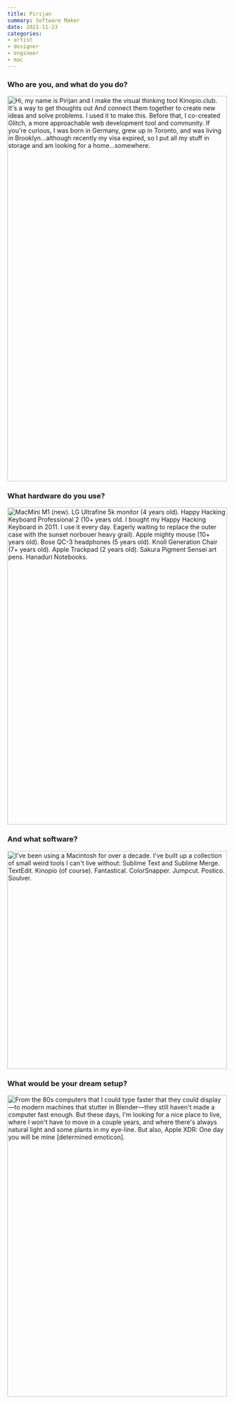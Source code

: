 ```yaml
---
title: Pirijan
summary: Software Maker
date: 2021-11-23
categories:
- artist
- designer
- engineer
- mac
---
```


### Who are you, and what do you do?

<img src="/images/interviews/pirijan/1.jpg" width="500" height="875" alt="Hi, my name is Pirijan and I make the visual thinking tool Kinopio.club. It's a way to get thoughts out And connect them together to create new ideas and solve problems. I used it to make this. Before that, I co-created Glitch, a more approachable web development tool and community. If you're curious, I was born in Germany, grew up in Toronto, and was living in Brooklyn…although recently my visa expired, so I put all my stuff in storage and am looking for a home…somewhere." class="detail">

### What hardware do you use?

<img src="/images/interviews/pirijan/2.jpg" width="500" height="720" alt="MacMini M1 (new). LG Ultrafine 5k monitor (4 years old). Happy Hacking Keyboard Professional 2 (10+ years old. I bought my Happy Hacking Keyboard in 2011. I use it every day. Eagerly waiting to replace the outer case with the sunset norbouer heavy grail). Apple mighty mouse (10+ years old). Bose QC-3 headphones (5 years old). Knoll Generation Chair (7+ years old). Apple Trackpad (2 years old). Sakura Pigment Sensei art pens. Hanaduri Notebooks." class="detail">

### And what software?

<img src="/images/interviews/pirijan/3.jpg" width="500" height="495" alt="I've been using a Macintosh for over a decade. I've built up a collection of small weird tools I can't live without: Sublime Text and Sublime Merge. TextEdit. Kinopio (of course). Fantastical. ColorSnapper. Jumpcut. Postico. Soulver." class="detail">

### What would be your dream setup?

<img src="/images/interviews/pirijan/4.jpg" width="500" height="685" alt="From the 80s computers that I could type faster that they could display—to modern machines that stutter in Blender—they still haven't made a computer fast enough. But these days, I'm looking for a nice place to live, where I won't have to move in a couple years, and where there's always natural light and some plants in my eye-line. But also, Apple XDR: One day you will be mine [determined emoticon]." class="detail">
